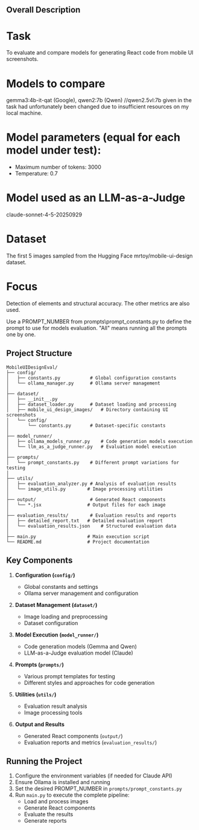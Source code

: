 ## Overall Description

# Task
To evaluate and compare models for generating React code from mobile UI screenshots. 

# Models to compare
gemma3:4b-it-qat (Google), qwen2:7b (Qwen) //qwen2.5vl:7b given in the task had unfortunately been changed due to insufficient resources on my local machine.

# Model parameters (equal for each model under test):
- Maximum number of tokens: 3000
- Temperature: 0.7

# Model used as an LLM-as-a-Judge
claude-sonnet-4-5-20250929

# Dataset
The first 5 images sampled from the Hugging Face mrtoy/mobile-ui-design dataset.

# Focus
Detection of elements and structural accuracy. The other metrics are also used.

Use a PROMPT_NUMBER from prompts\prompt_constants.py to define the prompt to use for models evaluation. "All" means running all the prompts one by one.

## Project Structure

```
MobileUIDesignEval/
├── config/
│   ├── constants.py           # Global configuration constants
│   └── ollama_manager.py      # Ollama server management
│
├── dataset/
│   ├── __init__.py
│   ├── dataset_loader.py      # Dataset loading and processing
│   ├── mobile_ui_design_images/   # Directory containing UI screenshots
│   └── config/
│       └── constants.py       # Dataset-specific constants
│
├── model_runner/
│   ├── ollama_models_runner.py    # Code generation models execution
│   └── llm_as_a_judge_runner.py   # Evaluation model execution
│
├── prompts/
│   └── prompt_constants.py    # Different prompt variations for testing
│
├── utils/
│   ├── evaluation_analyzer.py # Analysis of evaluation results
│   └── image_utils.py        # Image processing utilities
│
├── output/                    # Generated React components
│   └── *.jsx                 # Output files for each image
│
├── evaluation_results/        # Evaluation results and reports
│   ├── detailed_report.txt   # Detailed evaluation report
│   └── evaluation_results.json    # Structured evaluation data
│
├── main.py                   # Main execution script
└── README.md                 # Project documentation
```

## Key Components

1. **Configuration (`config/`)**
   - Global constants and settings
   - Ollama server management and configuration

2. **Dataset Management (`dataset/`)**
   - Image loading and preprocessing
   - Dataset configuration

3. **Model Execution (`model_runner/`)**
   - Code generation models (Gemma and Qwen)
   - LLM-as-a-Judge evaluation model (Claude)

4. **Prompts (`prompts/`)**
   - Various prompt templates for testing
   - Different styles and approaches for code generation

5. **Utilities (`utils/`)**
   - Evaluation result analysis
   - Image processing tools

6. **Output and Results**
   - Generated React components (`output/`)
   - Evaluation reports and metrics (`evaluation_results/`)

## Running the Project

1. Configure the environment variables (if needed for Claude API)
2. Ensure Ollama is installed and running
3. Set the desired PROMPT_NUMBER in `prompts/prompt_constants.py`
4. Run `main.py` to execute the complete pipeline:
   - Load and process images
   - Generate React components
   - Evaluate the results
   - Generate reports